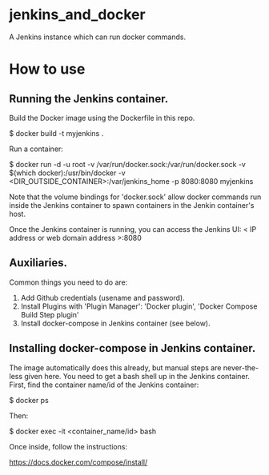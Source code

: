# jenkins_and_docker
A Jenkins instance which can run docker commands.

# How to use

## Running the Jenkins container.

Build the Docker image using the Dockerfile in this repo.

$ docker build -t myjenkins .

Run a container:

$ docker run -d -u root -v /var/run/docker.sock:/var/run/docker.sock -v $(which docker):/usr/bin/docker -v <DIR_OUTSIDE_CONTAINER>:/var/jenkins_home -p 8080:8080 myjenkins

Note that the volume bindings for 'docker.sock' allow docker commands run inside the Jenkins container to spawn containers in the Jenkin container's host.

Once the Jenkins container is running, you can access the Jenkins UI:  < IP address or web domain address >:8080

## Auxiliaries.

Common things you need to do are:

1. Add Github credentials (usename and password).
2. Install Plugins with 'Plugin Manager': 
     'Docker plugin', 'Docker Compose Build Step plugin'
3. Install docker-compose in Jenkins container (see below).

## Installing docker-compose in Jenkins container.

The image automatically does this already, but manual steps are never-the-less given here.  You need to get a bash shell up in the Jenkins container.  First, find the container name/id of the Jenkins container:

$ docker ps

Then:

$ docker exec -it <container_name/id> bash

Once inside, follow the instructions:

https://docs.docker.com/compose/install/


